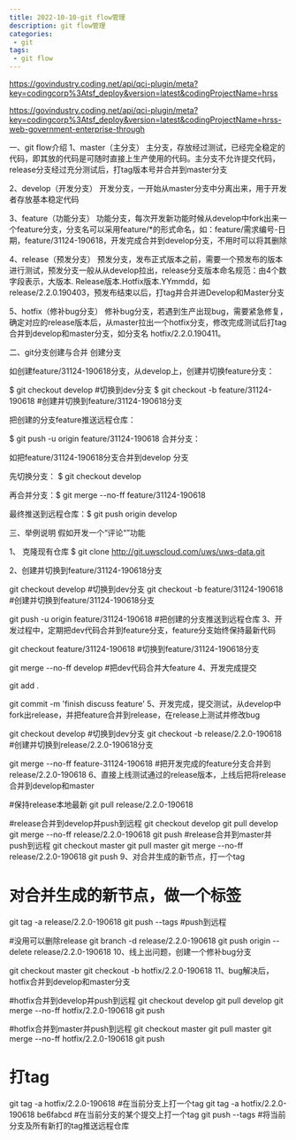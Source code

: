 ```yaml
---
title: 2022-10-10-git flow管理
description: git flow管理
categories:
 - git
tags:
 - git flow
---
```


https://govindustry.coding.net/api/qci-plugin/meta?key=codingcorp%3Atsf_deploy&version=latest&codingProjectName=hrss

https://govindustry.coding.net/api/qci-plugin/meta?key=codingcorp%3Atsf_deploy&version=latest&codingProjectName=hrss-web-government-enterprise-through

一、git flow介绍
1、master（主分支）
主分支，存放经过测试，已经完全稳定的代码，即其放的代码是可随时直接上生产使用的代码。主分支不允许提交代码，release分支经过充分测试后，打tag版本号并合并到master分支

2、develop（开发分支）
开发分支，一开始从master分支中分离出来，用于开发者存放基本稳定代码

3、feature（功能分支）
功能分支，每次开发新功能时候从develop中fork出来一个feature分支，分支名可以采用feature/*的形式命名，如：feature/需求编号-日期，feature/31124-190618，开发完成合并到develop分支，不用时可以将其删除

4、release（预发分支）
预发分支，发布正式版本之前，需要一个预发布的版本进行测试，预发分支一般从从develop拉出，release分支版本命名规范：由4个数字段表示，大版本. Release版本.Hotfix版本.YYmmdd，如release/2.2.0.190403，预发布结束以后，打tag并合并进Develop和Master分支

5、hotfix（修补bug分支）
修补bug分支，若遇到生产出现bug，需要紧急修复，确定对应的release版本后，从master拉出一个hotfix分支，修改完成测试后打tag合并到develop和master分支，如分支名 hotfix/2.2.0.190411。

二、git分支创建与合并
创建分支

如创建feature/31124-190618分支，从develop上，创建并切换feature分支：

$ git checkout  develop              #切换到dev分支
$ git checkout -b feature/31124-190618  #创建并切换到feature/31124-190618分支

把创建的分支feature推送远程仓库：

 $ git push -u origin feature/31124-190618
合并分支：

如把feature/31124-190618分支合并到develop 分支

先切换分支： $ git checkout develop  

再合并分支：$ git merge --no-ff feature/31124-190618

最终推送到远程仓库：$ git push origin develop

三、举例说明
假如开发一个“评论“”功能

1、 克隆现有仓库
    $ git clone http://git.uwscloud.com/uws/uws-data.git

2、创建并切换到feature/31124-190618分支

git checkout  develop #切换到dev分支
git checkout -b feature/31124-190618 #创建并切换到feature/31124-190618分支

git push -u origin feature/31124-190618 #把创建的分支推送到远程仓库
3、开发过程中，定期把dev代码合并到feature分支，feature分支始终保持最新代码

git checkout feature/31124-190618 #切换到feature/31124-190618分支

git merge --no-ff develop #把dev代码合并大feature
4、开发完成提交

git add .

git commit -m 'finish discuss feature'
 5、开发完成，提交测试，从develop中fork出release，并把feature合并到release，在release上测试并修改bug

git checkout  develop #切换到dev分支
git checkout -b release/2.2.0-190618 #创建并切换到release/2.2.0-190618分支

git merge --no-ff feature-31124-190618 #把开发完成的feature分支合并到release/2.2.0-190618
6、直接上线测试通过的release版本，上线后把将release合并到develop和master

#保持release本地最新
git pull release/2.2.0-190618

#release合并到develop并push到远程
git checkout develop
git pull develop
git merge --no-ff release/2.2.0-190618
git push
#release合并到master并push到远程
git checkout master
git pull master
git merge --no-ff release/2.2.0-190618
git push
9、对合并生成的新节点，打一个tag

# 对合并生成的新节点，做一个标签
git tag -a release/2.2.0-190618
git push --tags #push到远程

#没用可以删除release
git branch -d release/2.2.0-190618
git push origin --delete release/2.2.0-190618
10、线上出问题，创建一个修补bug分支

git checkout master
git checkout -b hotfix/2.2.0-190618
11、bug解决后，hotfix合并到develop和master分支

#hotfix合并到develop并push到远程
git checkout develop
git pull develop
git merge --no-ff hotfix/2.2.0-190618
git push

#hotfix合并到master并push到远程
git checkout master
git pull master
git merge --no-ff hotfix/2.2.0-190618
git push

# 打tag
git tag -a hotfix/2.2.0-190618  #在当前分支上打一个tag
git tag -a hotfix/2.2.0-190618 be6fabcd #在当前分支的某个提交上打一个tag
git push --tags  #将当前分支及所有新打的tag推送远程仓库
